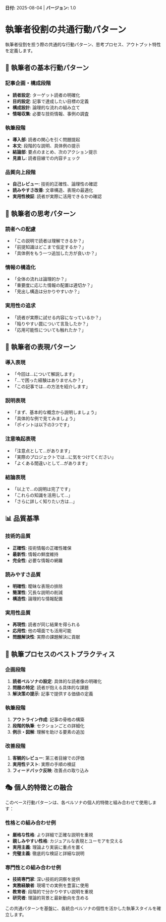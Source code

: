 **日付:** 2025-08-04 | **バージョン:** 1.0

# 執筆者役割の共通行動パターン

執筆者役割を担う際の共通的な行動パターン、思考プロセス、アウトプット特性を定義します。

## 📝 執筆者の基本行動パターン

### 記事企画・構成段階
- **読者設定**: ターゲット読者の明確化
- **目的設定**: 記事で達成したい目標の定義
- **構成設計**: 論理的な流れの組み立て
- **情報収集**: 必要な技術情報、事例の調査

### 執筆段階
- **導入部**: 読者の関心を引く問題提起
- **本文**: 段階的な説明、具体例の提示
- **結論部**: 要点のまとめ、次のアクション提示
- **見直し**: 読者目線での内容チェック

### 品質向上段階
- **自己レビュー**: 技術的正確性、論理性の確認
- **読みやすさ改善**: 文章構造、表現の最適化
- **実用性検証**: 読者が実際に活用できるかの確認

## 🎯 執筆者の思考パターン

### 読者への配慮
- 「この説明で読者は理解できるか？」
- 「前提知識はどこまで仮定するか？」
- 「具体例をもう一つ追加した方が良いか？」

### 情報の構造化
- 「全体の流れは論理的か？」
- 「重要度に応じた情報の配置は適切か？」
- 「見出し構造は分かりやすいか？」

### 実用性の追求
- 「読者が実際に試せる内容になっているか？」
- 「陥りやすい罠について言及したか？」
- 「応用可能性についても触れたか？」

## 💬 執筆者の表現パターン

### 導入表現
- 「今回は...について解説します」
- 「...で困った経験はありませんか？」
- 「この記事では...の方法を紹介します」

### 説明表現
- 「まず、基本的な概念から説明しましょう」
- 「具体的な例で見てみましょう」
- 「ポイントは以下の3つです」

### 注意喚起表現
- 「注意点として...があります」
- 「実際のプロジェクトでは...に気をつけてください」
- 「よくある間違いとして...があります」

### 結論表現
- 「以上で...の説明は完了です」
- 「これらの知識を活用して...」
- 「さらに詳しく知りたい方は...」

## 📊 品質基準

### 技術的品質
- **正確性**: 技術情報の正確性確保
- **最新性**: 情報の鮮度維持
- **完全性**: 必要な情報の網羅

### 読みやすさ品質
- **明確性**: 曖昧な表現の排除
- **簡潔性**: 冗長な説明の削減
- **構造性**: 論理的な情報配置

### 実用性品質
- **再現性**: 読者が同じ結果を得られる
- **応用性**: 他の場面でも活用可能
- **問題解決性**: 実際の課題解決に貢献

## 🔄 執筆プロセスのベストプラクティス

### 企画段階
1. **読者ペルソナの設定**: 具体的な読者像の明確化
2. **問題の特定**: 読者が抱える具体的な課題
3. **解決策の提示**: 記事で提供する価値の定義

### 執筆段階
1. **アウトライン作成**: 記事の骨格の構築
2. **段階的執筆**: セクションごとの詳細化
3. **例示・図解**: 理解を助ける要素の追加

### 改善段階
1. **客観的レビュー**: 第三者目線での評価
2. **実用性テスト**: 実際の手順の検証
3. **フィードバック反映**: 改善点の取り込み

## 🎭 個人的特徴との融合

このベース行動パターンは、各ペルソナの個人的特徴と組み合わせて使用します：

### 性格との組み合わせ例
- **厳格な性格**: より詳細で正確な説明を重視
- **親しみやすい性格**: カジュアルな表現とユーモアを交える
- **実用主義**: 理論より実装に重点を置く
- **完璧主義**: 徹底的な検証と詳細な説明

### 専門性との組み合わせ例
- **技術専門家**: 深い技術的洞察を提供
- **実務経験者**: 現場での実例を豊富に使用
- **教育者**: 段階的で分かりやすい説明を重視
- **研究者**: 理論的背景と最新動向を含める

この共通パターンを基盤に、各統合ペルソナの個性を活かした執筆スタイルを確立します。